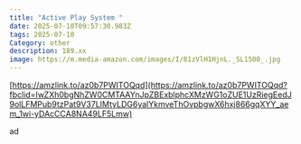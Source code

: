 ```yaml
---
title: "Active Play System "
date: 2025-07-10T09:57:30.983Z
tags: 2025-07-10
Category: other
description: 189.xx
image: https://m.media-amazon.com/images/I/81zVlH1HjnL._SL1500_.jpg
---
```

<!--StartFragment-->

[https://amzlink.to/az0b7PWITOQqd](https://amzlink.to/az0b7PWITOQqd?fbclid=IwZXh0bgNhZW0CMTAAYnJpZBExblphcXMzWG1oZUE1UzRiegEedJ9olLFMPub9tzPat9V37LIMtyLDG6yalYkmveThOvpbgwX6hxj866gqXYY_aem_1wi-yDAcCCA8NA49LF5Lmw)

<!--EndFragment--> ad